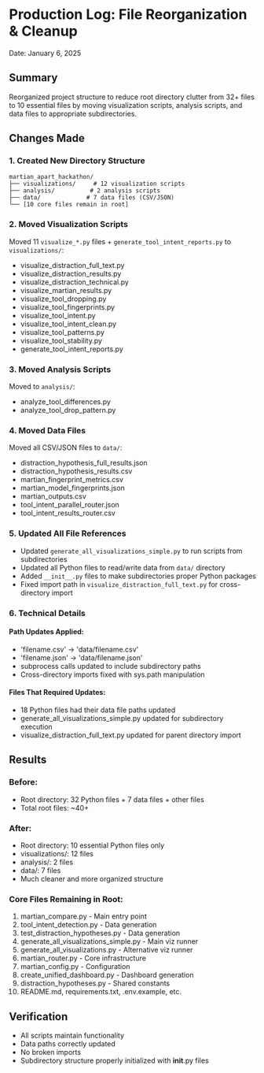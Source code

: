 # Production Log: File Reorganization & Cleanup
Date: January 6, 2025

## Summary
Reorganized project structure to reduce root directory clutter from 32+ files to 10 essential files by moving visualization scripts, analysis scripts, and data files to appropriate subdirectories.

## Changes Made

### 1. Created New Directory Structure
```
martian_apart_hackathon/
├── visualizations/     # 12 visualization scripts
├── analysis/          # 2 analysis scripts  
├── data/             # 7 data files (CSV/JSON)
└── [10 core files remain in root]
```

### 2. Moved Visualization Scripts
Moved 11 `visualize_*.py` files + `generate_tool_intent_reports.py` to `visualizations/`:
- visualize_distraction_full_text.py
- visualize_distraction_results.py
- visualize_distraction_technical.py
- visualize_martian_results.py
- visualize_tool_dropping.py
- visualize_tool_fingerprints.py
- visualize_tool_intent.py
- visualize_tool_intent_clean.py
- visualize_tool_patterns.py
- visualize_tool_stability.py
- generate_tool_intent_reports.py

### 3. Moved Analysis Scripts
Moved to `analysis/`:
- analyze_tool_differences.py
- analyze_tool_drop_pattern.py

### 4. Moved Data Files
Moved all CSV/JSON files to `data/`:
- distraction_hypothesis_full_results.json
- distraction_hypothesis_results.csv
- martian_fingerprint_metrics.csv
- martian_model_fingerprints.json
- martian_outputs.csv
- tool_intent_parallel_router.json
- tool_intent_results_router.csv

### 5. Updated All File References
- Updated `generate_all_visualizations_simple.py` to run scripts from subdirectories
- Updated all Python files to read/write data from `data/` directory
- Added `__init__.py` files to make subdirectories proper Python packages
- Fixed import path in `visualize_distraction_full_text.py` for cross-directory import

### 6. Technical Details

#### Path Updates Applied:
- 'filename.csv' → 'data/filename.csv'
- 'filename.json' → 'data/filename.json'
- subprocess calls updated to include subdirectory paths
- Cross-directory imports fixed with sys.path manipulation

#### Files That Required Updates:
- 18 Python files had their data file paths updated
- generate_all_visualizations_simple.py updated for subdirectory execution
- visualize_distraction_full_text.py updated for parent directory import

## Results

### Before:
- Root directory: 32 Python files + 7 data files + other files
- Total root files: ~40+

### After:
- Root directory: 10 essential Python files only
- visualizations/: 12 files
- analysis/: 2 files
- data/: 7 files
- Much cleaner and more organized structure

### Core Files Remaining in Root:
1. martian_compare.py - Main entry point
2. tool_intent_detection.py - Data generation
3. test_distraction_hypotheses.py - Data generation
4. generate_all_visualizations_simple.py - Main viz runner
5. generate_all_visualizations.py - Alternative viz runner
6. martian_router.py - Core infrastructure
7. martian_config.py - Configuration
8. create_unified_dashboard.py - Dashboard generation
9. distraction_hypotheses.py - Shared constants
10. README.md, requirements.txt, .env.example, etc.

## Verification
- All scripts maintain functionality
- Data paths correctly updated
- No broken imports
- Subdirectory structure properly initialized with __init__.py files